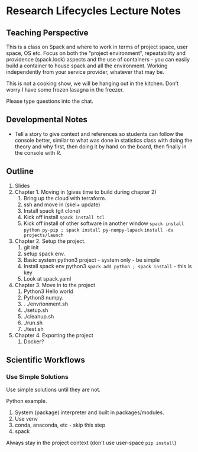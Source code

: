 # Research Lifecycles Lecture Notes

## Teaching Perspective

This is a class on Spack and where to work in terms of project space,
user space, OS etc.  Focus on both the “project environment”,
repeatability and providence (spack.lock) aspects and the use of
containers - you can easily build a container to house spack and all
the environment.  Working independently from your service provider,
whatever that may be.

This is not a cooking show, we will be hanging out in the kitchen.
Don’t worry I have some frozen lasagna in the freezer.

Please type questions into the chat.

## Developmental Notes

* Tell a story to give context and references so students can follow
the console better, similar to what was done in statistics class with
doing the theory and why first, then doing it by hand on the board,
then finally in the console with R.

## Outline
1. Slides
1. Chapter 1. Moving in (gives time to build during chapter 2)
   1. Bring up the cloud with terraform.
   1. ssh and move in (skel+ update)
   1. Install spack (git clone)
   1. Kick off install `spack install tcl`
   1. Kick off install of other software in another window `spack install python py-pip ; spack install py-numpy~lapack` `install -dv projects/launch`
2. Chapter 2. Setup the project.
   1. git init 
   1. setup spack env.
   1. Basic system python3 project - system only - be simple
   1. Install spack env python3 `spack add python ; spack install` - this is key
   1. Look at spack.yaml
3. Chapter 3. Move in to the project
   1. Python3 Hello world
   1. Python3 numpy.
   1. . ./envrionment.sh
   1. ./setup.sh
   1. ./cleanup.sh
   1. ./run.sh
   1. ./test.sh
4. Chapter 4. Exporting the project
   1. Docker?

## Scientific Workflows

### Use Simple Solutions
Use simple solutions until they are not.

Python example.
1. System (package) interpreter and built in packages/modules.
2. Use venv
3. conda, anaconda, etc - skip this step
4. spack

Always stay in the project context (don't use user-space `pip install`)
